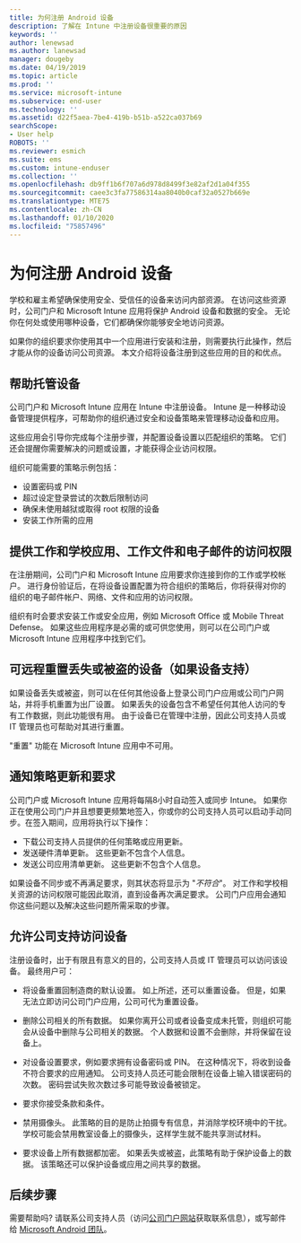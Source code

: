 ```yaml
---
title: 为何注册 Android 设备
description: 了解在 Intune 中注册设备很重要的原因
keywords: ''
author: lenewsad
ms.author: lanewsad
manager: dougeby
ms.date: 04/19/2019
ms.topic: article
ms.prod: ''
ms.service: microsoft-intune
ms.subservice: end-user
ms.technology: ''
ms.assetid: d22f5aea-7be4-419b-b51b-a522ca037b69
searchScope:
- User help
ROBOTS: ''
ms.reviewer: esmich
ms.suite: ems
ms.custom: intune-enduser
ms.collection: ''
ms.openlocfilehash: db9ff1b6f707a6d978d8499f3e82af2d1a04f355
ms.sourcegitcommit: caee3c3fa77586314aa8040b0caf32a0527b669e
ms.translationtype: MTE75
ms.contentlocale: zh-CN
ms.lasthandoff: 01/10/2020
ms.locfileid: "75857496"
---
```

# <a name="why-enroll-your-android-device"></a>为何注册 Android 设备  

学校和雇主希望确保使用安全、受信任的设备来访问内部资源。 在访问这些资源时，公司门户和 Microsoft Intune 应用将保护 Android 设备和数据的安全。 无论你在何处或使用哪种设备，它们都确保你能够安全地访问资源。 

如果你的组织要求你使用其中一个应用进行安装和注册，则需要执行此操作，然后才能从你的设备访问公司资源。 本文介绍将设备注册到这些应用的目的和优点。  

## <a name="gets-your-device-managed"></a>帮助托管设备  
 公司门户和 Microsoft Intune 应用在 Intune 中注册设备。  Intune 是一种移动设备管理提供程序，可帮助你的组织通过安全和设备策略来管理移动设备和应用。 

这些应用会引导你完成每个注册步骤，并配置设备设置以匹配组织的策略。 它们还会提醒你需要解决的问题或设置，才能获得企业访问权限。  

组织可能需要的策略示例包括：  
* 设置密码或 PIN
* 超过设定登录尝试的次数后限制访问
* 确保未使用越狱或取得 root 权限的设备
* 安装工作所需的应用  

## <a name="gives-you-access-to-work-and-school-apps-work-files-and-email"></a>提供工作和学校应用、工作文件和电子邮件的访问权限  
在注册期间，公司门户和 Microsoft Intune 应用要求你连接到你的工作或学校帐户。  进行身份验证后，在将设备设置配置为符合组织的策略后，你将获得对你的组织的电子邮件帐户、网络、文件和应用的访问权限。  

组织有时会要求安装工作或安全应用，例如 Microsoft Office 或 Mobile Threat Defense。 如果这些应用程序是必需的或可供您使用，则可以在公司门户或 Microsoft Intune 应用程序中找到它们。

## <a name="lets-you-remotely-reset-a-lost-or-stolen-device-if-device-supports-it"></a>可远程重置丢失或被盗的设备（如果设备支持）
如果设备丢失或被盗，则可以在任何其他设备上登录公司门户应用或公司门户网站，并将手机重置为出厂设置。 如果丢失的设备包含不希望任何其他人访问的专有工作数据，则此功能很有用。 由于设备已在管理中注册，因此公司支持人员或 IT 管理员也可帮助对其进行重置。  

"重置" 功能在 Microsoft Intune 应用中不可用。  

## <a name="notifies-you-of-policy-updates-and-requirements"></a>通知策略更新和要求
公司门户或 Microsoft Intune 应用将每隔8小时自动签入或同步 Intune。 如果你正在使用公司门户并且想要更频繁地签入，你或你的公司支持人员可以启动手动同步。在签入期间，应用将执行以下操作：  

* 下载公司支持人员提供的任何策略或应用更新。  
* 发送硬件清单更新。 这些更新不包含个人信息。  
* 发送公司应用清单更新。 这些更新不包含个人信息。  

如果设备不同步或不再满足要求，则其状态将显示为 "*不符合*"。 对工作和学校相关资源的访问权限可能因此取消，直到设备再次满足要求。 公司门户应用会通知你这些问题以及解决这些问题所需采取的步骤。  


## <a name="permits-company-support-access-to-your-device"></a>允许公司支持访问设备
注册设备时，出于有限且有意义的目的，公司支持人员或 IT 管理员可以访问该设备。 最终用户可：  

* 将设备重置回制造商的默认设置。 如上所述，还可以重置设备。 但是，如果无法立即访问公司门户应用，公司可代为重置设备。  

* 删除公司相关的所有数据。 如果你离开公司或者设备变成未托管，则组织可能会从设备中删除与公司相关的数据。 个人数据和设置不会删除，并将保留在设备上。  

* 对设备设置要求，例如要求拥有设备密码或 PIN。 在这种情况下，将收到设备不符合要求的应用通知。 公司支持人员还可能会限制在设备上输入错误密码的次数。 密码尝试失败次数过多可能导致设备被锁定。  

* 要求你接受条款和条件。  

* 禁用摄像头。 此策略的目的是防止拍摄专有信息，并消除学校环境中的干扰。 学校可能会禁用教室设备上的摄像头，这样学生就不能共享测试材料。  

* 要求设备上所有数据都加密。 如果丢失或被盗，此策略有助于保护设备上的数据。 该策略还可以保护设备或应用之间共享的数据。 

## <a name="next-steps"></a>后续步骤  

需要帮助吗? 请联系公司支持人员（访问[公司门户网站](https://go.microsoft.com/fwlink/?linkid=2010980)获取联系信息），或写邮件给 <a href="mailto:wintunedroidfbk@microsoft.com?subject=I'm having trouble installing the Company Portal app on my Android device&body=Describe the issue you're experiencing here.">Microsoft Android 团队</a>。
